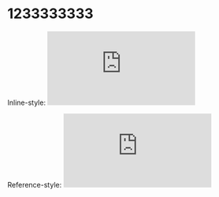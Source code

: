 # 1233333333

Inline-style: 
![alt text](https://github.com/Siamian/C-certificates/blob/main/ENG/Expert%20ENG.pdf "Logo Title Text 1")

Reference-style: 
![alt text][logo]

[logo]: https://github.com/Siamian/C-certificates/blob/main/ENG/Expert%20ENG.pdf "Logo Title Text 2"